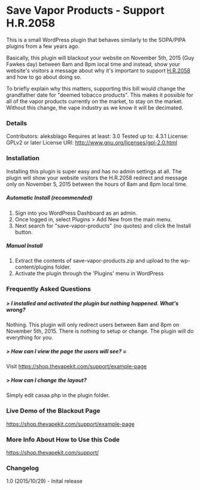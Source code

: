# Save Vapor Products - Support H.R.2058
This is a small WordPress plugin that behaves similarly to the SOPA/PIPA plugins from a few years ago.

Basically, this plugin will blackout your website on November 5th, 2015 (Guy Fawkes day) between 8am and 8pm local time and instead, show your website's visitors a message about why it's important to support [H.R.2058] and how to go about doing so.

To briefly explain why this matters, supporting this bill would change the grandfather date for "deemed tobacco products". This makes it possible for all of the vapor products currently on the market, to stay on the market. Without this change, the vape industry as we know it will be decimated.

### Details
Contributors: aleksblago
Requires at least: 3.0
Tested up to: 4.3.1
License: GPLv2 or later
License URI: http://www.gnu.org/licenses/gpl-2.0.html

### Installation
Installing this plugin is super easy and has no admin settings at all. The plugin will show your website visitors the H.R.2058 redirect and message only on November 5, 2015 between the hours of 8am and 8pm local time.

##### Automatic Install (recommended)
1. Sign into you WordPress Dashboard as an admin.
2. Once logged in, select Plugins > Add New from the main menu.
3. Next search for "save-vapor-products" (no quotes) and click the Install button.

##### Manual Install
1. Extract the contents of save-vapor-products.zip and upload to the wp-content/plugins folder.
2. Activate the plugin through the 'Plugins' menu in WordPress

### Frequently Asked Questions

##### > I installed and activated the plugin but nothing happened. What's wrong?
Nothing. This plugin will only redirect users between 8am and 8pm on November 5th, 2015. There is nothing to setup or change. The plugin will do everything for you.

##### > How can I view the page the users will see? =
Visit https://shop.thevapekit.com/support/example-page

##### > How can I change the layout?
Simply edit casaa.php in the plugin folder.

### Live Demo of the Blackout Page
https://shop.thevapekit.com/support/example-page

### More Info About How to Use this Code
https://shop.thevapekit.com/support/

### Changelog
1.0 (2015/10/29) - Inital release

[h.r.2058]: <https://www.congress.gov/bill/114th-congress/house-bill/2058/text>